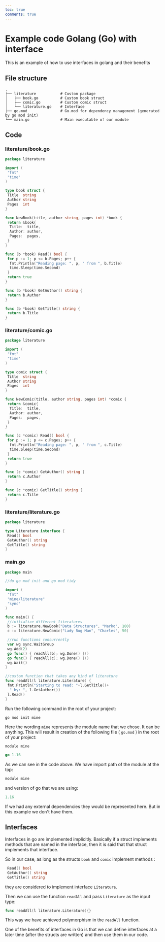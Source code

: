 ```yaml
---
toc: true
comments: true
---
```

# Example code Golang (Go) with interface #

This is an example of how to use interfaces in golang and their benefits

## File structure ##

    .
    ├── literature           # Custom package
    │   ├── book.go          # Custom book struct
    │   ├── comic.go         # Custom comic struct
    │   └── literature.go    # Interface 
    ├── go.mod               # Go.mod for dependency management (generated by go mod init)
    └── main.go              # Main executable of our module

## Code ##

### literature/book.go ###

```go
package literature

import (
 "fmt"
 "time"
)

type book struct {
 Title  string
 Author string
 Pages  int
}

func NewBook(title, author string, pages int) *book {
 return &book{
  Title:  title,
  Author: author,
  Pages:  pages,
 }
}

func (b *book) Read() bool {
 for p := 1; p <= b.Pages; p++ {
  fmt.Println("Reading page: ", p, " from ", b.Title)
  time.Sleep(time.Second)
 }
 return true
}

func (b *book) GetAuthor() string {
 return b.Author
}

func (b *book) GetTitle() string {
 return b.Title
}
```

### literature/comic.go ###

```go
package literature

import (
 "fmt"
 "time"
)

type comic struct {
 Title  string
 Author string
 Pages  int
}

func NewComic(title, author string, pages int) *comic {
 return &comic{
  Title:  title,
  Author: author,
  Pages:  pages,
 }
}

func (c *comic) Read() bool {
 for p := 1; p <= c.Pages; p++ {
  fmt.Println("Reading page: ", p, " from ", c.Title)
  time.Sleep(time.Second)
 }
 return true
}

func (c *comic) GetAuthor() string {
 return c.Author
}

func (c *comic) GetTitle() string {
 return c.Title
}
```

### literature/literature.go ###

```go
package literature

type Literature interface {
 Read() bool
 GetAuthor() string
 GetTitle() string
}
```

### main.go ###

```go
package main

//do go mod init and go mod tidy

import (
 "fmt"
 "mine/literature"
 "sync"
)

func main() {
 //initialize different literatures
 b := literature.NewBook("Data Structures", "Marko", 100)
 c := literature.NewComic("Lady Bug Man", "Charles", 50)

 //run functions concurrently
 var wg sync.WaitGroup
 wg.Add(2)
 go func() { readAll(b); wg.Done() }()
 go func() { readAll(c); wg.Done() }()
 wg.Wait()
}

//custom function that takes any kind of literature
func readAll(l literature.Literature) {
 fmt.Println("Starting to read: "+l.GetTitle()+
  " by: ", l.GetAuthor())
 l.Read()
}
```

Run the following command in the root of your project:

```shell
go mod init mine 
```

Here the wording `mine` represents the module name that we chose. It can be anything.
This will result in creation of the following file ( `go.mod` ) in the root of your project:

```go
module mine

go 1.16
```

As we can see in the code above.
We have import path of the module at the top:

```go
module mine
```

and version of go that we are using:

```go
1.16
```

If we had any external dependencies they would be represented here. But in this example we don't have them.

## Interfaces ##

Interfaces in go are implemented implicitly.
Basically if a struct implements methods that are named in the interface, then it is said that that struct implements that interface.

So in our case, as long as the structs `book` and `comic` implement methods :

```go
 Read() bool
 GetAuthor() string
 GetTitle() string

```

they are considered to implement interface `Literature`.

Then we can use the function `readAll` and pass `Literature` as the input type:

```go
func readAll(l literature.Literature){}
```

This way we have achieved polymorphism in the `readAll` function.

One of the benefits of interfaces in Go is that we can define interfaces at a later time (after the structs are written) and then use them in our code.


